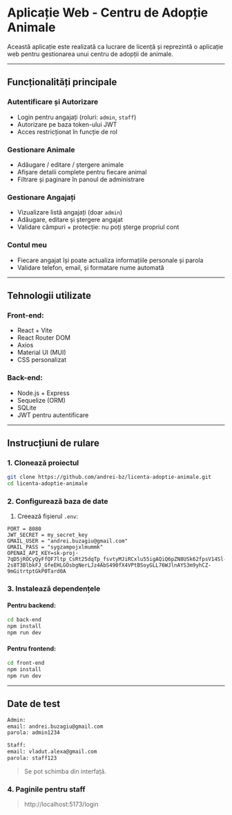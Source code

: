 # Aplicație Web - Centru de Adopție Animale

Această aplicație este realizată ca lucrare de licență și reprezintă o aplicație web pentru gestionarea unui centru de adopții de animale.

---

## Funcționalități principale

### Autentificare și Autorizare
- Login pentru angajați (roluri: `admin`, `staff`)
- Autorizare pe baza token-ului JWT
- Acces restricționat în funcție de rol

### Gestionare Animale
- Adăugare / editare / ștergere animale
- Afișare detalii complete pentru fiecare animal
- Filtrare și paginare în panoul de administrare

### Gestionare Angajați
- Vizualizare listă angajați (doar `admin`)
- Adăugare, editare și ștergere angajat
- Validare câmpuri + protecție: nu poți șterge propriul cont

### Contul meu
- Fiecare angajat își poate actualiza informațiile personale și parola
- Validare telefon, email, și formatare nume automată

---

## Tehnologii utilizate

### Front-end:
- React + Vite
- React Router DOM
- Axios
- Material UI (MUI)
- CSS personalizat

### Back-end:
- Node.js + Express
- Sequelize (ORM)
- SQLite
- JWT pentru autentificare

---

## Instrucțiuni de rulare

### 1. Clonează proiectul

```bash
git clone https://github.com/andrei-bz/licenta-adoptie-animale.git
cd licenta-adoptie-animale
```

### 2. Configurează baza de date

1. Creează fișierul `.env`:

```env
PORT = 8080
JWT_SECRET = my_secret_key
GMAIL_USER = "andrei.buzagiu@gmail.com"
GMAIL_PASS = "sygzampojxlmummk"
OPENAI_API_KEY=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
```

### 3. Instalează dependențele

#### Pentru backend:
```bash
cd back-end
npm install
npm run dev
```

#### Pentru frontend:
```bash
cd front-end
npm install
npm run dev
```

---

## Date de test

```txt
Admin:
email: andrei.buzagiu@gmail.com
parola: admin1234

Staff:
email: vladut.alexa@gmail.com
parola: staff123
```

> Se pot schimba din interfață.

### 4. Paginile pentru staff

> http://localhost:5173/login
